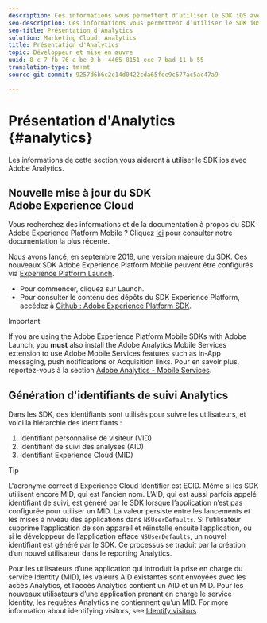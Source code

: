```yaml
---
description: Ces informations vous permettent d’utiliser le SDK iOS avec Adobe Analytics.
seo-description: Ces informations vous permettent d’utiliser le SDK iOS avec Adobe Analytics.
seo-title: Présentation d'Analytics
solution: Marketing Cloud, Analytics
title: Présentation d'Analytics
topic: Développeur et mise en œuvre
uuid: 8 c 7 fb 76 a-be 0 b -4465-8151-ece 7 bad 11 b 55
translation-type: tm+mt
source-git-commit: 9257d6b6c2c14d0422cda65fcc9c677ac5ac47a9

---
```



# Présentation d'Analytics {#analytics}

Les informations de cette section vous aideront à utiliser le SDK ios avec Adobe Analytics.

## Nouvelle mise à jour du SDK Adobe Experience Cloud

Vous recherchez des informations et de la documentation à propos du SDK Adobe Experience Platform Mobile ? Cliquez [ici](https://aep-sdks.gitbook.io/docs/) pour consulter notre documentation la plus récente.

Nous avons lancé, en septembre 2018, une version majeure du SDK. Ces nouveaux SDK Adobe Experience Platform Mobile peuvent être configurés via [Experience Platform Launch](https://www.adobe.com/experience-platform/launch.html).

* Pour commencer, cliquez sur Launch.
* Pour consulter le contenu des dépôts du SDK Experience Platform, accédez à [Github : Adobe Experience Platform SDK](https://github.com/Adobe-Marketing-Cloud/acp-sdks).

>[!IMPORTANT]
>
> If you are using the Adobe Experience Platform Mobile SDKs with Adobe Launch, you **must** also install the Adobe Analytics Mobile Services extension to use Adobe Mobile Services features such as in-App messaging, push notifications or Acquisition links. Pour en savoir plus, reportez-vous à la section [Adobe Analytics - Mobile Services](https://aep-sdks.gitbook.io/docs/using-mobile-extensions/adobe-analytics-mobile-services).

## Génération d'identifiants de suivi Analytics

Dans les SDK, des identifiants sont utilisés pour suivre les utilisateurs, et voici la hiérarchie des identifiants :

1. Identifiant personnalisé de visiteur (VID)
2. Identifiant de suivi des analyses (AID)
3. Identifiant Experience Cloud (MID)

>[!TIP]
>
>L'acronyme correct d'Experience Cloud Identifier est ECID. Même si les SDK utilisent encore MID, qui est l’ancien nom.
L’AID, qui est aussi parfois appelé identifiant de suivi, est généré par le SDK lorsque l’application n’est pas configurée pour utiliser un MID. La valeur persiste entre les lancements et les mises à niveau des applications dans `NSUserDefaults`. Si l’utilisateur supprime l’application de son appareil et réinstalle ensuite l’application, ou si le développeur de l’application efface `NSUserDefaults`, un nouvel identifiant est généré par le SDK. Ce processus se traduit par la création d’un nouvel utilisateur dans le reporting Analytics.

Pour les utilisateurs d’une application qui introduit la prise en charge du service Identity (MID), les valeurs AID existantes sont envoyées avec les accès Analytics, et l’accès Analytics contient un AID et un MID. Pour les nouveaux utilisateurs d’une application prenant en charge le service Identity, les requêtes Analytics ne contiennent qu’un MID. For more information about identifying visitors, see [Identify visitors](https://docs.adobe.com/content/help/en/analytics/export/analytics-data-feed/data-feed-contents/datafeeds-visid.html).
